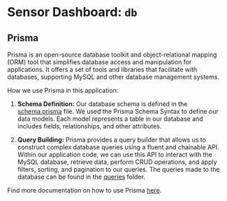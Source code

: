 # Sensor Dashboard: `db`

## Prisma

Prisma is an open-source database toolkit and object-relational mapping (ORM) tool that simplifies database access and manipulation for applications. It offers a set of tools and libraries that facilitate with databases, supporting MySQL and other database management systems.

How we use Prisma in this application:

1. **Schema Definition:** Our database schema is defined in the [schema.prisma](/sensor-dashboard/packages/db/prisma/schema.prisma) file. We used the Prisma Schema Syntax to define our data models. Each model represents a table in our database and includes fields, relationships, and other attributes.

2. **Query Building:** Prisma provides a query builder that allows us to construct complex database queries using a fluent and chainable API. Within our application code, we can use this API to interact with the MySQL database, retrieve data, perform CRUD operations, and apply filters, sorting, and pagination to our queries. The queries made to the database can be found in the [queries](/sensor-dashboard/apps/web/src/hooks/queries/) folder.

Find more documentation on how to use Prisma [here](https://www.prisma.io/docs).
